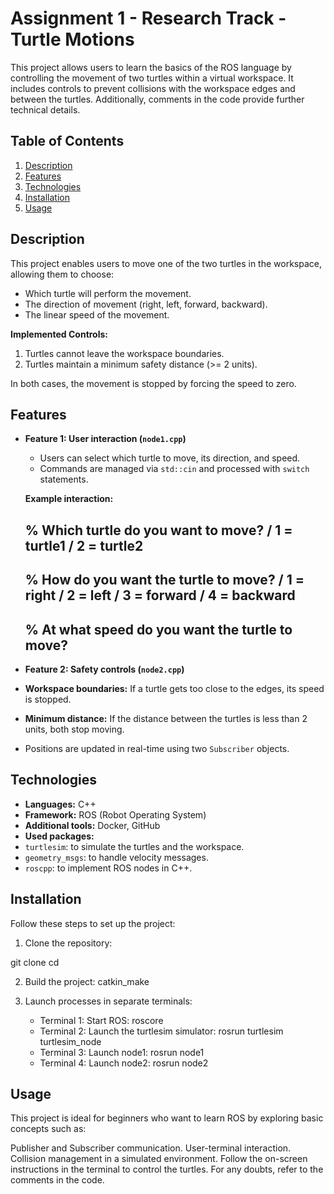 # Assignment 1 - Research Track - Turtle Motions

This project allows users to learn the basics of the ROS language by controlling the movement of two turtles within a virtual workspace. It includes controls to prevent collisions with the workspace edges and between the turtles. Additionally, comments in the code provide further technical details.

## Table of Contents
1. [Description](#description)
2. [Features](#features)
3. [Technologies](#technologies)
4. [Installation](#installation)
5. [Usage](#usage)

## Description

This project enables users to move one of the two turtles in the workspace, allowing them to choose:
- Which turtle will perform the movement.
- The direction of movement (right, left, forward, backward).
- The linear speed of the movement.

**Implemented Controls:**
1. Turtles cannot leave the workspace boundaries.
2. Turtles maintain a minimum safety distance (>= 2 units).

In both cases, the movement is stopped by forcing the speed to zero.

## Features

- **Feature 1: User interaction (`node1.cpp`)**

   - Users can select which turtle to move, its direction, and speed.
   - Commands are managed via `std::cin` and processed with `switch` statements.

   **Example interaction:**

	% Which turtle do you want to move? / 1 = turtle1 / 2 = turtle2
	-----------------------------
	% How do you want the turtle to move? / 1 = right / 2 = left / 3 = forward / 4 = backward
	-----------------------------
	% At what speed do you want the turtle to move?
	-----------------------------
- **Feature 2: Safety controls (`node2.cpp`)**

- **Workspace boundaries:** If a turtle gets too close to the edges, its speed is stopped.
- **Minimum distance:** If the distance between the turtles is less than 2 units, both stop moving.
- Positions are updated in real-time using two `Subscriber` objects.

## Technologies 

- **Languages:** C++
- **Framework:** ROS (Robot Operating System)
- **Additional tools:** Docker, GitHub
- **Used packages:**
- `turtlesim`: to simulate the turtles and the workspace.
- `geometry_msgs`: to handle velocity messages.
- `roscpp`: to implement ROS nodes in C++.

## Installation

Follow these steps to set up the project:

1. Clone the repository:

git clone <repository-URL>
cd <folder-name>

2. Build the project: catkin_make

3. Launch processes in separate terminals:

	- Terminal 1: Start ROS: roscore
	- Terminal 2: Launch the turtlesim simulator: rosrun turtlesim turtlesim_node
	- Terminal 3: Launch node1: rosrun <package-name> node1
	- Terminal 4: Launch node2: rosrun <package-name> node2

## Usage

This project is ideal for beginners who want to learn ROS by exploring basic concepts such as:

Publisher and Subscriber communication.
User-terminal interaction.
Collision management in a simulated environment.
Follow the on-screen instructions in the terminal to control the turtles. For any doubts, refer to the comments in the code.
